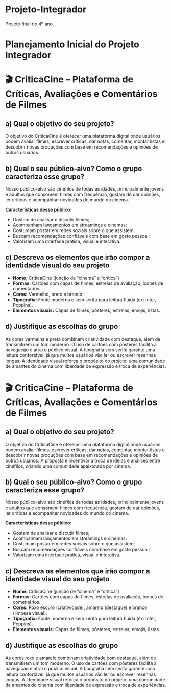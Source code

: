 # Projeto-Integrador
Projeto final do 4º ano

# Planejamento Inicial do Projeto Integrador

# 🎬 CriticaCine – Plataforma de Críticas, Avaliações e Comentários de Filmes

## a) Qual o objetivo do seu projeto?

O objetivo do CriticaCine é oferecer uma plataforma digital onde usuários podem avaliar filmes, escrever críticas, dar notas, comentar, montar listas e descobrir novas produções com base em recomendações e opiniões de outros usuários. 

## b) Qual o seu público-alvo? Como o grupo caracteriza esse grupo?

Nosso público-alvo são cinéfilos de todas as idades, principalmente jovens e adultos que consomem filmes com frequência, gostam de dar opiniões, ler críticas e acompanhar novidades do mundo do cinema.

**Características desse público:**
- Gostam de analisar e discutir filmes;
- Acompanham lançamentos em streamings e cinemas;
- Costumam postar em redes sociais sobre o que assistem;
- Buscam recomendações confiáveis com base em gosto pessoal;
- Valorizam uma interface prática, visual e interativa.

## c) Descreva os elementos que irão compor a identidade visual do seu projeto

- **Nome:** CriticaCine (junção de “cinema” e “crítica”)
- **Formas:** Cartões com capas de filmes, estrelas de avaliação, ícones de comentários.
- **Cores:** Vermelho, preto e branco.
- **Tipografia:** Fonte moderna e sem serifa para leitura fluida (ex: Inter, Poppins).
- **Elementos visuais:** Capas de filmes, pôsteres, estrelas, emojis, listas.

## d) Justifique as escolhas do grupo

As cores vermelha e preta combinam criatividade com destaque, além de transmitirem um tom moderno. O uso de cartões com pôsteres facilita a navegação e atrai o público visual. A tipografia sem serifa garante uma leitura confortável, já que muitos usuários vão ler ou escrever resenhas longas. A identidade visual reforça o propósito do projeto: uma comunidade de amantes do cinema com liberdade de expressão e troca de experiências.


# 🎬 CriticaCine – Plataforma de Críticas, Avaliações e Comentários de Filmes

## a) Qual o objetivo do seu projeto?

O objetivo do CriticaCine é oferecer uma plataforma digital onde usuários podem avaliar filmes, escrever críticas, dar notas, comentar, montar listas e descobrir novas produções com base em recomendações e opiniões de outros usuários. A proposta é incentivar a troca de ideias e análises entre cinéfilos, criando uma comunidade apaixonada por cinema.

## b) Qual o seu público-alvo? Como o grupo caracteriza esse grupo?

Nosso público-alvo são cinéfilos de todas as idades, principalmente jovens e adultos que consomem filmes com frequência, gostam de dar opiniões, ler críticas e acompanhar novidades do mundo do cinema.

**Características desse público:**
- Gostam de analisar e discutir filmes;
- Acompanham lançamentos em streamings e cinemas;
- Costumam postar em redes sociais sobre o que assistem;
- Buscam recomendações confiáveis com base em gosto pessoal;
- Valorizam uma interface prática, visual e interativa.

## c) Descreva os elementos que irão compor a identidade visual do seu projeto

- **Nome:** CriticaCine (junção de “cinema” e “crítica”)
- **Formas:** Cartões com capas de filmes, estrelas de avaliação, ícones de comentários.
- **Cores:** Roxo escuro (criatividade), amarelo (destaque) e branco (limpeza visual).
- **Tipografia:** Fonte moderna e sem serifa para leitura fluida (ex: Inter, Poppins).
- **Elementos visuais:** Capas de filmes, pôsteres, estrelas, emojis, listas.

## d) Justifique as escolhas do grupo

As cores roxo e amarelo combinam criatividade com destaque, além de transmitirem um tom moderno. O uso de cartões com pôsteres facilita a navegação e atrai o público visual. A tipografia sem serifa garante uma leitura confortável, já que muitos usuários vão ler ou escrever resenhas longas. A identidade visual reforça o propósito do projeto: uma comunidade de amantes do cinema com liberdade de expressão e troca de experiências.


